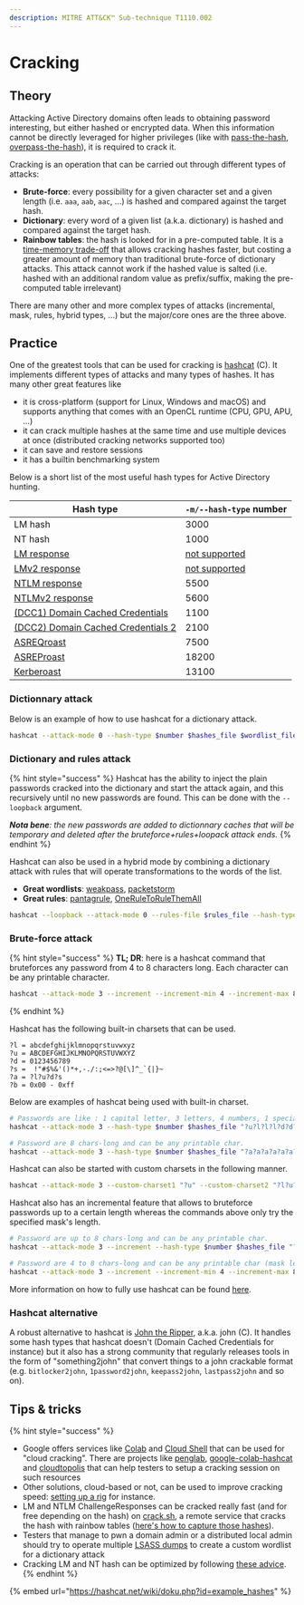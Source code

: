 ```yaml
---
description: MITRE ATT&CK™ Sub-technique T1110.002
---
```


# Cracking

## Theory

Attacking Active Directory domains often leads to obtaining password interesting, but either hashed or encrypted data. When this information cannot be directly leveraged for higher privileges (like with [pass-the-hash](../ntlm/pth.md), [overpass-the-hash](../kerberos/ptk.md)), it is required to crack it.

Cracking is an operation that can be carried out through different types of attacks:

* **Brute-force**: every possibility for a given character set and a given length (i.e. `aaa`, `aab`, `aac`, ...) is hashed and compared against the target hash.
* **Dictionary**: every word of a given list (a.k.a. dictionary) is hashed and compared against the target hash.
* **Rainbow tables**: the hash is looked for in a pre-computed table. It is a [time-memory trade-off](https://en.wikipedia.org/wiki/Space%E2%80%93time\_tradeoff) that allows cracking hashes faster, but costing a greater amount of memory than traditional brute-force of dictionary attacks. This attack cannot work if the hashed value is salted (i.e. hashed with an additional random value as prefix/suffix, making the pre-computed table irrelevant)

There are many other and more complex types of attacks (incremental, mask, rules, hybrid types, ...) but the major/core ones are the three above.

## Practice

One of the greatest tools that can be used for cracking is [hashcat](https://hashcat.net/hashcat/) (C). It implements different types of attacks and many types of hashes. It has many other great features like

* it is cross-platform (support for Linux, Windows and macOS) and supports anything that comes with an OpenCL runtime (CPU, GPU, APU, ...)
* it can crack multiple hashes at the same time and use multiple devices at once (distributed cracking networks supported too)
* it can save and restore sessions
* it has a builtin benchmarking system

Below is a short list of the most useful hash types for Active Directory hunting.

| Hash type                                                            | `-m/--hash-type` number                                                              |
| -------------------------------------------------------------------- | ------------------------------------------------------------------------------------ |
| LM hash                                                              | 3000                                                                                 |
| NT hash                                                              | 1000                                                                                 |
| [LM response](../ntlm/capture.md)                                    | [not supported](https://github.com/hashcat/hashcat/issues/78#issuecomment-276048841) |
| [LMv2 response](../ntlm/capture.md)                                  | [not supported](https://github.com/hashcat/hashcat/issues/78#issuecomment-276048841) |
| [NTLM response](../ntlm/capture.md)                                  | 5500                                                                                 |
| [NTLMv2 response](../ntlm/capture.md)                                | 5600                                                                                 |
| [(DCC1) Domain Cached Credentials](dumping/sam-and-lsa-secrets.md)   | 1100                                                                                 |
| [(DCC2) Domain Cached Credentials 2](dumping/sam-and-lsa-secrets.md) | 2100                                                                                 |
| [ASREQroast](../kerberos/asreqroast.md)                              | 7500                                                                                 |
| [ASREProast](../kerberos/asreproast.md)                              | 18200                                                                                |
| [Kerberoast](../kerberos/kerberoast.md)                              | 13100                                                                                |

### Dictionnary attack

Below is an example of how to use hashcat for a dictionary attack.

```bash
hashcat --attack-mode 0 --hash-type $number $hashes_file $wordlist_file
```

### Dictionary and rules attack

{% hint style="success" %}
Hashcat has the ability to inject the plain passwords cracked into the dictionary and start the attack again, and this recursively until no new passwords are found. This can be done with the `--loopback` argument.

_**Nota bene**: the new passwords are added to dictionnary caches that will be temporary and deleted after the bruteforce+rules+loopack attack ends._
{% endhint %}

Hashcat can also be used in a hybrid mode by combining a dictionary attack with rules that will operate transformations to the words of the list.

* **Great wordlists**: [weakpass](https://weakpass.com/), [packetstorm](https://packetstormsecurity.com/Crackers/wordlists/)
* **Great rules**: [pantagrule](https://github.com/rarecoil/pantagrule), [OneRuleToRuleThemAll](https://notsosecure.com/one-rule-to-rule-them-all/)

```bash
hashcat --loopback --attack-mode 0 --rules-file $rules_file --hash-type $number $hashes_file $wordlist_file
```

### Brute-force attack

{% hint style="success" %}
**TL; DR**: here is a hashcat command that bruteforces any password from 4 to 8 characters long. Each character can be any printable character.

```bash
hashcat --attack-mode 3 --increment --increment-min 4 --increment-max 8 --hash-type $number $hashes_file "?a?a?a?a?a?a?a?a?a?a?a?a"
```
{% endhint %}

Hashcat has the following built-in charsets that can be used.

```
?l = abcdefghijklmnopqrstuvwxyz
?u = ABCDEFGHIJKLMNOPQRSTUVWXYZ
?d = 0123456789
?s =  !"#$%&'()*+,-./:;<=>?@[\]^_`{|}~
?a = ?l?u?d?s
?b = 0x00 - 0xff
```

Below are examples of hashcat being used with built-in charset.

```bash
# Passwords are like : 1 capital letter, 3 letters, 4 numbers, 1 special char
hashcat --attack-mode 3 --hash-type $number $hashes_file "?u?l?l?l?d?d?d?d?s"

# Password are 8 chars-long and can be any printable char.
hashcat --attack-mode 3 --hash-type $number $hashes_file "?a?a?a?a?a?a?a?a"
```

Hashcat can also be started with custom charsets in the following manner.

```bash
hashcat --attack-mode 3 --custom-charset1 "?u" --custom-charset2 "?l?u?d" --custom-charset3 "?d" --hash-type $number $hashes_file "?1?2?2?2?3"
```

Hashcat also has an incremental feature that allows to bruteforce passwords up to a certain length whereas the commands above only try the specified mask's length.

```bash
# Password are up to 8 chars-long and can be any printable char.
hashcat --attack-mode 3 --increment --hash-type $number $hashes_file "?a?a?a?a?a?a?a?a"

# Password are 4 to 8 chars-long and can be any printable char (mask length is 12 so that --increment-max can be upped to 12).
hashcat --attack-mode 3 --increment --increment-min 4 --increment-max 8 --hash-type $number $hashes_file "?a?a?a?a?a?a?a?a?a?a?a?a"
```

More information on how to fully use hashcat can be found [here](https://www.4armed.com/blog/perform-mask-attack-hashcat/).

### Hashcat alternative

A robust alternative to hashcat is [John the Ripper](https://github.com/openwall/john), a.k.a. john (C). It handles some hash types that hashcat doesn't (Domain Cached Credentials for instance) but it also has a strong community that regularly releases tools in the form of "something2john" that convert things to a john crackable format (e.g. `bitlocker2john`, `1password2john`, `keepass2john`, `lastpass2john` and so on).

## Tips & tricks

{% hint style="success" %}
* Google offers services like [Colab](https://colab.research.google.com/) and [Cloud Shell](https://console.cloud.google.com/home/dashboard?cloudshell=true) that can be used for "cloud cracking". There are projects like [penglab](https://github.com/mxrch/penglab), [google-colab-hashcat](https://github.com/ShutdownRepo/google-colab-hashcat) and [cloudtopolis](https://github.com/JoelGMSec/Cloudtopolis) that can help testers to setup a cracking session on such resources
* Other solutions, cloud-based or not, can be used to improve cracking speed: [setting up a rig](https://www.netmux.com/blog/how-to-build-a-password-cracking-rig) for instance.
* LM and NTLM ChallengeResponses can be cracked really fast (and for free depending on the hash) on [crack.sh](https://crack.sh/get-cracking/), a remote service that cracks the hash with rainbow tables ([here's how to capture those hashes](../ntlm/capture.md#practice)).
* Testers that manage to pwn a domain admin or a distributed local admin should try to operate multiple [LSASS dumps](dumping/lsass/) to create a custom wordlist for a dictionary attack
* Cracking LM and NT hash can be optimized by following [these advice](https://blog.didierstevens.com/2016/07/25/practice-ntds-dit-file-overview/).
{% endhint %}

{% embed url="https://hashcat.net/wiki/doku.php?id=example_hashes" %}
